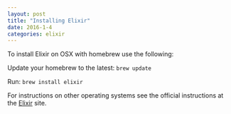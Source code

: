 ```yaml
---
layout: post
title: "Installing Elixir"
date: 2016-1-4
categories: elixir
---
```

To install Elixir on OSX with homebrew use the following:

Update your homebrew to the latest: `brew update`

Run: `brew install elixir`

For instructions on other operating systems see the official instructions at the [Elixir](http://elixir-lang.org/install.html) site.
